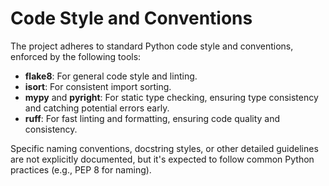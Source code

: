 # Code Style and Conventions

The project adheres to standard Python code style and conventions, enforced by the following tools:

- **flake8**: For general code style and linting.
- **isort**: For consistent import sorting.
- **mypy** and **pyright**: For static type checking, ensuring type consistency and catching potential errors early.
- **ruff**: For fast linting and formatting, ensuring code quality and consistency.

Specific naming conventions, docstring styles, or other detailed guidelines are not explicitly documented, but it's expected to follow common Python practices (e.g., PEP 8 for naming).